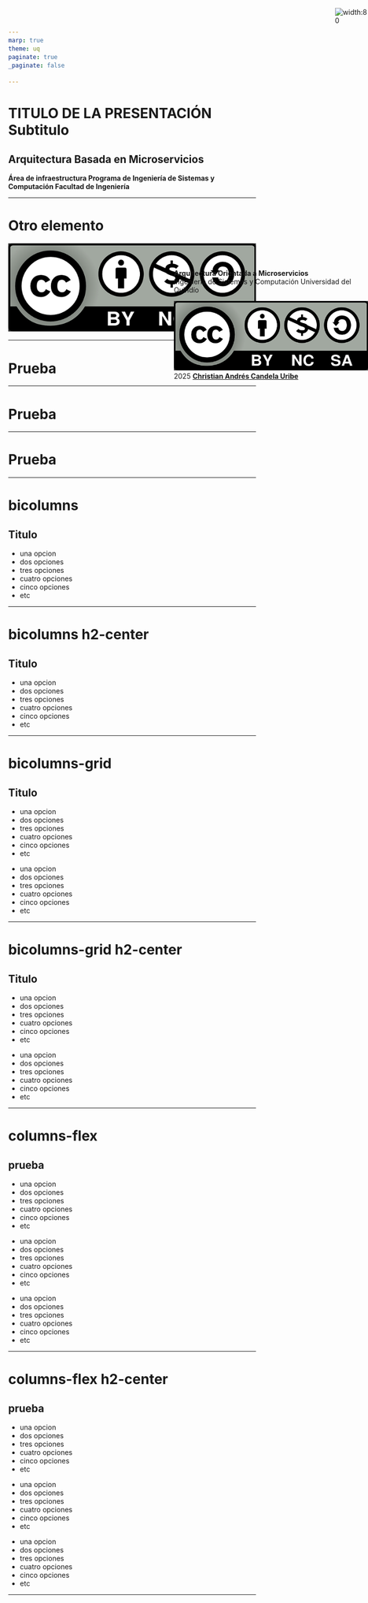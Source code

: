 ```yaml
---
marp: true
theme: uq
paginate: true
_paginate: false

---
```


<!-- _class: lead -->

# TITULO DE LA PRESENTACIÓN <br/> Subtitulo
##
##
##
##
## Arquitectura Basada en Microservicios
**Área de infraestructura
Programa de Ingeniería de Sistemas y Computación
Facultad de Ingeniería**

<div style="position: absolute; left: 93%; top:10px; ">

![width:80](licencia.png)
</div>

---

# Otro elemento

![center small](https://raw.githubusercontent.com/christiancandela/plantillas/main/plantillauq/licencia.png)

---

<!-- _class: titulo -->

# Prueba

---

<!-- _class: titulo h1-left -->

# Prueba

---

<!-- _class: titulo h1-right -->

# Prueba

---

<!-- _class: bicolumns -->
# bicolumns

## Titulo 
- una opcion 
- dos opciones
- tres opciones
- cuatro opciones
- cinco opciones
- etc

---

<!-- _class: bicolumns h2-center -->

# bicolumns h2-center

## Titulo 
- una opcion 
- dos opciones
- tres opciones
- cuatro opciones
- cinco opciones
- etc


---

<!-- _class: bicolumns-grid -->
# bicolumns-grid 

## Titulo 

<div>

- una opcion 
- dos opciones
- tres opciones
- cuatro opciones
- cinco opciones
- etc
</div>

<div>

- una opcion 
- dos opciones
- tres opciones
- cuatro opciones
- cinco opciones
- etc
</div>

---

<!-- _class: bicolumns-grid h2-center -->
# bicolumns-grid h2-center

## Titulo 

<div>

- una opcion 
- dos opciones
- tres opciones
- cuatro opciones
- cinco opciones
- etc
</div>

<div>

- una opcion 
- dos opciones
- tres opciones
- cuatro opciones
- cinco opciones
- etc
</div>

---

<!-- _class: columns-flex  -->

# columns-flex

## prueba 

<div>

- una opcion 
- dos opciones
- tres opciones
- cuatro opciones
- cinco opciones
- etc
</div>

<div>

- una opcion 
- dos opciones
- tres opciones
- cuatro opciones
- cinco opciones
- etc
</div>

<div>

- una opcion 
- dos opciones
- tres opciones
- cuatro opciones
- cinco opciones
- etc
</div>

---



<!-- _class: columns-flex h2-center -->

# columns-flex h2-center

## prueba 

<div>

- una opcion 
- dos opciones
- tres opciones
- cuatro opciones
- cinco opciones
- etc
</div>

<div>

- una opcion 
- dos opciones
- tres opciones
- cuatro opciones
- cinco opciones
- etc
</div>

<div>

- una opcion 
- dos opciones
- tres opciones
- cuatro opciones
- cinco opciones
- etc
</div>

---

<!-- _class: end -->

<div style="position:absolute;  left:565px; top: 540px">

**Arquitectura Orientada a Microservicios**  
Ingeniería de Sistemas y Computación
Universidad del Quindío  

![width:80](https://raw.githubusercontent.com/christiancandela/plantillas/main/plantillauq/licencia.png) 2025 [**Christian Andrés Candela Uribe**](mailto:christiancandela@uniquindio.edu.co)

</div>